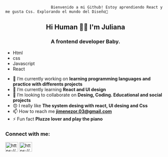                         Bienvenido a mi Github! Estoy aprendiendo React y me gusta Css. Explorando el mundo del Diseño🦋 
<h2 align="center">Hi Human 🌻🎈 I'm Juliana</h2>
<h3 align="center">A frontend developer Baby. </h3>


   <ul>
  <li 📝> Html </li>
  <li 🎨> css </li>
  <li ⚙> Javascript </li>
  <li 🛠> React </li>
 </ul>

- 🔭 I’m currently working on **learning programming languages and practice with differents projects**
- 🌱 I’m currently learning **React and UI design**
- 👯 I’m looking to collaborate on **Desing, Coding. Educational and social projects**
- 😍 I really like **The system desing with react, UI desing and Css**
- 📫 How to reach me **jimenezor.03@gmail.com**
- ⚡ Fun fact **Pluzze lover and play the piano**

<h3 align="left">Connect with me:</h3>
<p align="left">
<a href="https://codepen.io/https://codepen.io/jimenezo94" target="blank"><img align="center" src="https://cdn.jsdelivr.net/npm/simple-icons@3.0.1/icons/codepen.svg" alt="https://codepen.io/jimenezo94" height="30" width="40" /></a>
<a href="https://linkedin.com/in/https://www.linkedin.com/in/jimenez-94/" target="blank"><img align="center" src="https://cdn.jsdelivr.net/npm/simple-icons@3.0.1/icons/linkedin.svg" alt="https://www.linkedin.com/in/jimenez-94/" height="30" width="40" /></a>
</p>

